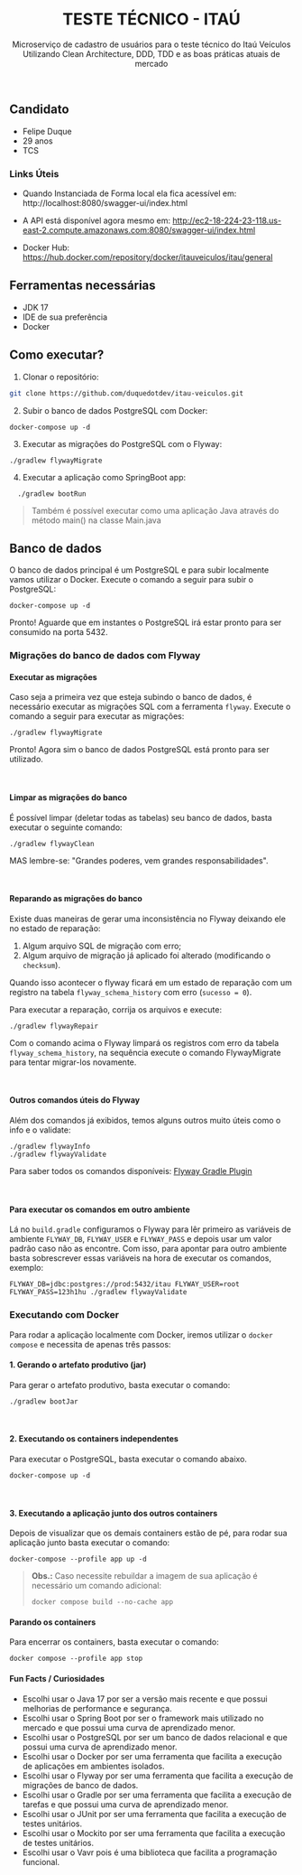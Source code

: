 ﻿<center> 
  <h1 align="center">TESTE TÉCNICO - ITAÚ</h1>
  <p align="center">
    Microserviço de cadastro de usuários para o teste técnico do Itaú Veículos <br />
    Utilizando Clean Architecture, DDD, TDD e as boas práticas atuais de mercado
  </p>
</center>
<br />

## Candidato

- Felipe Duque
- 29 anos
- TCS


### Links Úteis

* Quando Instanciada de Forma local ela fica acessível em: http://localhost:8080/swagger-ui/index.html <br />

* A API está disponível agora mesmo em: http://ec2-18-224-23-118.us-east-2.compute.amazonaws.com:8080/swagger-ui/index.html

* Docker Hub: https://hub.docker.com/repository/docker/itauveiculos/itau/general


## Ferramentas necessárias

- JDK 17
- IDE de sua preferência
- Docker

## Como executar?

1. Clonar o repositório:

```sh
git clone https://github.com/duquedotdev/itau-veiculos.git
```

2. Subir o banco de dados PostgreSQL com Docker:

```shell
docker-compose up -d
```

3. Executar as migrações do PostgreSQL com o Flyway:

```shell
./gradlew flywayMigrate
```

4. Executar a aplicação como SpringBoot app:

```shell
  ./gradlew bootRun
``` 

> Também é possível executar como uma aplicação Java através do
> método main() na classe Main.java

## Banco de dados

O banco de dados principal é um PostgreSQL e para subir localmente vamos utilizar o
Docker. Execute o comando a seguir para subir o PostgreSQL:

```shell
docker-compose up -d
```

Pronto! Aguarde que em instantes o PostgreSQL irá estar pronto para ser consumido
na porta 5432.

### Migrações do banco de dados com Flyway

#### Executar as migrações

Caso seja a primeira vez que esteja subindo o banco de dados, é necessário
executar as migrações SQL com a ferramenta `flyway`.
Execute o comando a seguir para executar as migrações:

```shell
./gradlew flywayMigrate
```

Pronto! Agora sim o banco de dados PostgreSQL está pronto para ser utilizado.

<br/>

#### Limpar as migrações do banco

É possível limpar (deletar todas as tabelas) seu banco de dados, basta
executar o seguinte comando:

```shell
./gradlew flywayClean
```

MAS lembre-se: "Grandes poderes, vem grandes responsabilidades".

<br/>

#### Reparando as migrações do banco

Existe duas maneiras de gerar uma inconsistência no Flyway deixando ele no estado de reparação:

1. Algum arquivo SQL de migração com erro;
2. Algum arquivo de migração já aplicado foi alterado (modificando o `checksum`).

Quando isso acontecer o flyway ficará em um estado de reparação
com um registro na tabela `flyway_schema_history` com erro (`sucesso = 0`).

Para executar a reparação, corrija os arquivos e execute:

```shell
./gradlew flywayRepair
```

Com o comando acima o Flyway limpará os registros com erro da tabela `flyway_schema_history`,
na sequência execute o comando FlywayMigrate para tentar migrar-los novamente.

<br/>

#### Outros comandos úteis do Flyway

Além dos comandos já exibidos, temos alguns outros muito úteis como o info e o validate:

```shell
./gradlew flywayInfo
./gradlew flywayValidate
```

Para saber todos os comandos disponíveis: [Flyway Gradle Plugin](https://flywaydb.org/documentation/usage/gradle/info)

<br/>

#### Para executar os comandos em outro ambiente

Lá no `build.gradle` configuramos o Flyway para lêr primeiro as variáveis de
ambiente `FLYWAY_DB`, `FLYWAY_USER` e `FLYWAY_PASS` e depois usar um valor padrão
caso não as encontre. Com isso, para apontar para outro ambiente basta sobrescrever
essas variáveis na hora de executar os comandos, exemplo:

```shell
FLYWAY_DB=jdbc:postgres://prod:5432/itau FLYWAY_USER=root FLYWAY_PASS=123h1hu ./gradlew flywayValidate
```

### Executando com Docker

Para rodar a aplicação localmente com Docker, iremos utilizar o `docker compose` e necessita de apenas três passos:
<br/>

#### 1. Gerando o artefato produtivo (jar)

Para gerar o artefato produtivo, basta executar o comando:

```
./gradlew bootJar
```

<br/>

#### 2. Executando os containers independentes

Para executar o PostgreSQL, basta executar o comando abaixo.

```
docker-compose up -d
```

<br/>

#### 3. Executando a aplicação junto dos outros containers

Depois de visualizar que os demais containers estão de pé, para rodar sua aplicação junto basta executar o comando:

```
docker-compose --profile app up -d
```

> **Obs.:** Caso necessite rebuildar a imagem de sua aplicação é necessário um comando adicional:
>```
>docker compose build --no-cache app
>```

#### Parando os containers

Para encerrar os containers, basta executar o comando:

```
docker compose --profile app stop
```

#### Fun Facts / Curiosidades

- Escolhi usar o Java 17 por ser a versão mais recente e que possui melhorias de performance e segurança.
- Escolhi usar o Spring Boot por ser o framework mais utilizado no mercado e que possui uma curva de aprendizado menor.
- Escolhi usar o PostgreSQL por ser um banco de dados relacional e que possui uma curva de aprendizado menor.
- Escolhi usar o Docker por ser uma ferramenta que facilita a execução de aplicações em ambientes isolados.
- Escolhi usar o Flyway por ser uma ferramenta que facilita a execução de migrações de banco de dados.
- Escolhi usar o Gradle por ser uma ferramenta que facilita a execução de tarefas e que possui uma curva de aprendizado menor.
- Escolhi usar o JUnit por ser uma ferramenta que facilita a execução de testes unitários.
- Escolhi usar o Mockito por ser uma ferramenta que facilita a execução de testes unitários.
- Escolhi usar o Vavr pois é uma biblioteca que facilita a programação funcional.
